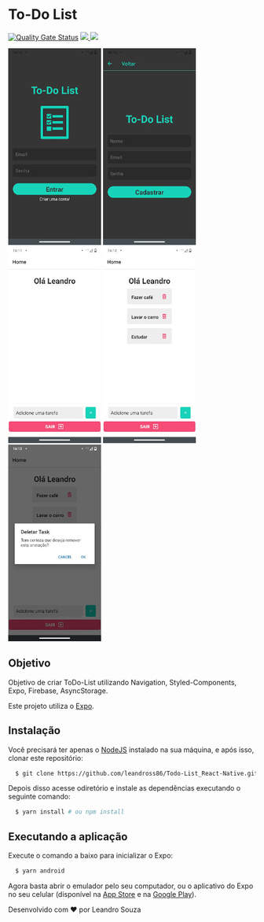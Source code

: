 # To-Do List

[![Quality Gate Status](https://sonarcloud.io/api/project_badges/measure?project=leandross86_Todo_List_React_Native&metric=alert_status)](https://sonarcloud.io/dashboard?id=leandross86_Todo_List_React_Native) <a href="./LICENSE">
<img src="https://img.shields.io/github/license/https://github.com/leandross86/Todo-List_React-Native.git"/>
</a> <img src="https://img.shields.io/github/last-commit/https://github.com/leandross86/Todo-List_React-Native.git">


<img src="./src/assets/image/1.jpeg"/>
<img src="./src/assets/image/2.jpeg"/>  <img src="./src/assets/image/3.jpeg"/> <img src="./src/assets/image/4.jpeg"/>  <img src="./src/assets/image/5.jpeg"/>


## Objetivo

Objetivo de criar ToDo-List utilizando Navigation, Styled-Components, Expo, Firebase, AsyncStorage.

Este projeto utiliza o [Expo](https://expo.io/).

## Instalação

Você precisará ter apenas o [NodeJS](https://nodejs.org) instalado na sua máquina, e após isso, clonar este repositório:
```sh
  $ git clone https://github.com/leandross86/Todo-List_React-Native.git
```

Depois disso acesse odiretório e instale as dependências executando o seguinte comando:
```sh
  $ yarn install # ou npm install
```

## Executando a aplicação

Execute o comando a baixo para inicializar o Expo:
```sh
  $ yarn android 
```

Agora basta abrir o emulador pelo seu computador, ou o aplicativo do Expo no seu celular (disponível na [App Store](https://apps.apple.com/br/app/expo-client/id982107779) e na [Google Play](https://play.google.com/store/apps/details?id=host.exp.exponent&hl=pt_BR)).


Desenvolvido com ❤ por Leandro Souza